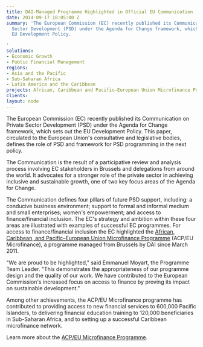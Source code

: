 ```yaml
---
title: DAI-Managed Programme Highlighted in Official EU Communication
date: 2014-09-17 18:05:00 Z
summary: 'The European Commission (EC) recently published its Communication on Private
  Sector Development (PSD) under the Agenda for Change framework, which sets out the
  EU Development Policy.

'
solutions:
- Economic Growth
- Public Financial Management
regions:
- Asia and the Pacific
- Sub-Saharan Africa
- Latin America and the Caribbean
projects: African, Caribbean and Pacific–European Union Microfinance Programme
clients: 
layout: node
---
```


The European Commission (EC) recently published its Communication on Private Sector Development (PSD) under the Agenda for Change framework, which sets out the EU Development Policy. This paper, circulated to the European Union's consultative and legislative bodies, defines the role of PSD and framework for PSD programming in the next policy.

The Communication is the result of a participative review and analysis process involving EC stakeholders in Brussels and delegations from around the world. It advocates for a stronger role of the private sector in achieving inclusive and sustainable growth, one of two key focus areas of the Agenda for Change.

The Communication defines four pillars of future PSD support, including: a conducive business environment; support to formal and informal medium and small enterprises; women's empowerment; and access to finance/financial inclusion. The EC's strategy and ambition within these four areas are  illustrated with examples of successful EC programmes. For access to finance/financial inclusion the EC highlighted the [African, Caribbean, and Pacific–European Union Microfinance Programme][1] (ACP/EU Microfinance), a programme managed from Brussels by DAI since March 2011.

"We are proud to be highlighted," said Emmanuel Moyart, the Programme Team Leader. "This demonstrates the appropriateness of our programme design and the quality of our work. We have contributed to the European Commission's increased focus on access to finance by proving its impact on sustainable development."

Among other achievements, the ACP/EU Microfinance programme has contributed to providing access to new financial services to 600,000 Pacific Islanders, to delivering financial education training to 120,000 beneficiaries in Sub-Saharan Africa, and to setting up a successful Caribbean microfinance network.

Learn more about the [ACP/EU Microfinance Programme][2].

[1]: /our-work/projects/african-caribbean-and-pacific-european-union-microfinance-programme
[2]: http://www.acpeumicrofinance.org/en/home
